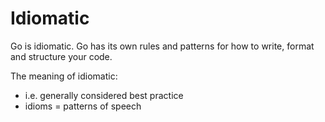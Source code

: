# Idiomatic

Go is idiomatic. Go has its own rules and patterns for how to write, format and structure your code.

The meaning of idiomatic:
- i.e. generally considered best practice
- idioms = patterns of speech
